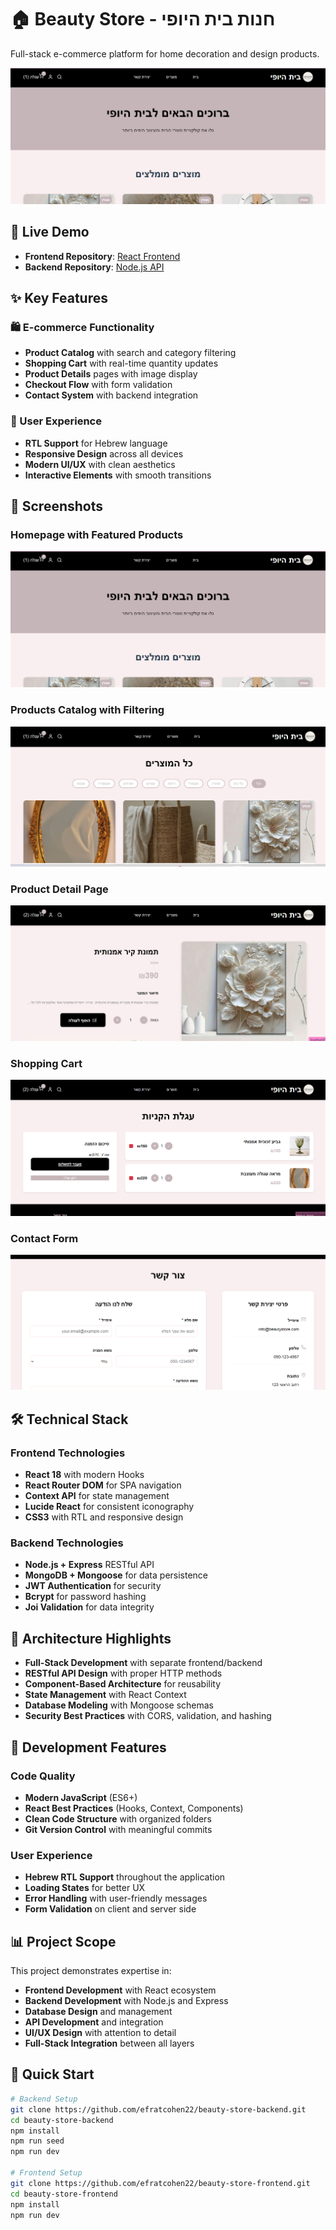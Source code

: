 # 🏠 Beauty Store - חנות בית היופי

Full-stack e-commerce platform for home decoration and design products.

![Homepage](./screenshots/homepage.png)

## 🌟 Live Demo
- **Frontend Repository**: [React Frontend](https://github.com/efratcohen22/beauty-store-frontend)
- **Backend Repository**: [Node.js API](https://github.com/efratcohen22/beauty-store-backend)

## ✨ Key Features

### 🛍️ E-commerce Functionality
- **Product Catalog** with search and category filtering
- **Shopping Cart** with real-time quantity updates
- **Product Details** pages with image display
- **Checkout Flow** with form validation
- **Contact System** with backend integration

### 🎨 User Experience
- **RTL Support** for Hebrew language
- **Responsive Design** across all devices
- **Modern UI/UX** with clean aesthetics
- **Interactive Elements** with smooth transitions

## 📱 Screenshots

### Homepage with Featured Products
![Homepage](./screenshots/homepage.png)

### Products Catalog with Filtering
![Products](./screenshots/products.png)

### Product Detail Page
![Product Detail](./screenshots/product-detail.png)

### Shopping Cart
![Cart](./screenshots/cart.png)

### Contact Form
![Contact](./screenshots/contact.png)

## 🛠️ Technical Stack

### Frontend Technologies
- **React 18** with modern Hooks
- **React Router DOM** for SPA navigation
- **Context API** for state management
- **Lucide React** for consistent iconography
- **CSS3** with RTL and responsive design

### Backend Technologies
- **Node.js + Express** RESTful API
- **MongoDB + Mongoose** for data persistence
- **JWT Authentication** for security
- **Bcrypt** for password hashing
- **Joi Validation** for data integrity

## 🚀 Architecture Highlights

- **Full-Stack Development** with separate frontend/backend
- **RESTful API Design** with proper HTTP methods
- **Component-Based Architecture** for reusability
- **State Management** with React Context
- **Database Modeling** with Mongoose schemas
- **Security Best Practices** with CORS, validation, and hashing

## 🎯 Development Features

### Code Quality
- **Modern JavaScript** (ES6+)
- **React Best Practices** (Hooks, Context, Components)
- **Clean Code Structure** with organized folders
- **Git Version Control** with meaningful commits

### User Experience
- **Hebrew RTL Support** throughout the application
- **Loading States** for better UX
- **Error Handling** with user-friendly messages
- **Form Validation** on client and server side

## 📊 Project Scope

This project demonstrates expertise in:
- **Frontend Development** with React ecosystem
- **Backend Development** with Node.js and Express
- **Database Design** and management
- **API Development** and integration
- **UI/UX Design** with attention to detail
- **Full-Stack Integration** between all layers

## 🔧 Quick Start

```bash
# Backend Setup
git clone https://github.com/efratcohen22/beauty-store-backend.git
cd beauty-store-backend
npm install
npm run seed
npm run dev

# Frontend Setup
git clone https://github.com/efratcohen22/beauty-store-frontend.git
cd beauty-store-frontend
npm install
npm run dev